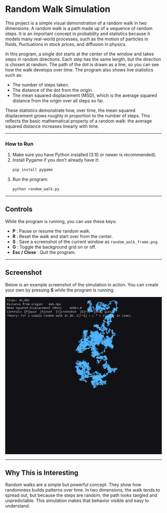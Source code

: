 # Random Walk Simulation

This project is a simple visual demonstration of a random walk in two dimensions. A random walk is a path made up of a sequence of random steps. It is an important concept in probability and statistics because it models many real-world processes, such as the motion of particles in fluids, fluctuations in stock prices, and diffusion in physics.

In this program, a single dot starts at the center of the window and takes steps in random directions. Each step has the same length, but the direction is chosen at random. The path of the dot is drawn as a line, so you can see how the walk develops over time. The program also shows live statistics such as:

* The number of steps taken.
* The distance of the dot from the origin.
* The mean squared displacement (MSD), which is the average squared distance from the origin over all steps so far.

These statistics demonstrate how, over time, the mean squared displacement grows roughly in proportion to the number of steps. This reflects the basic mathematical property of a random walk: the average squared distance increases linearly with time.

---

### How to Run

1. Make sure you have Python installed (3.10 or newer is recommended).
2. Install Pygame if you don’t already have it:
   ```bash
   pip install pygame
   ```
3. Run the program:
   ```bash
   python random_walk.py
   ```

---

## Controls

While the program is running, you can use these keys:

* **P** : Pause or resume the random walk.
* **R** : Reset the walk and start over from the center.
* **S** : Save a screenshot of the current window as `random_walk_frame.png`.
* **G** : Toggle the background grid on or off.
* **Esc / Close** : Quit the program.

---

## Screenshot

Below is an example screenshot of the simulation in action. You can create your own by pressing **S** while the program is running.

![Random Walk Example](./random_walk_frame.png)

---

## Why This is Interesting

Random walks are a simple but powerful concept. They show how randomness builds patterns over time. In two dimensions, the walk tends to spread out, but because the steps are random, the path looks tangled and unpredictable. This simulation makes that behavior visible and easy to understand.
